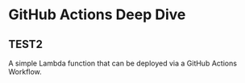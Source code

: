 # GitHub Actions Deep Dive
## TEST2
A simple Lambda function that can be deployed via a GitHub Actions Workflow. 
